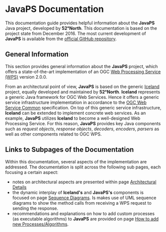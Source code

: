 JavaPS Documentation
====================

This documentation guide provides helpful information about the **JavaPS** Java project, developed by **52°North**. This documentation is based on the project state from December 2016. The most current development of **JavaPS** is available from the [official GitHub repository](https://github.com/52North/javaps).

General Information
-------------------

This section provides general information about the **JavaPS** project, which offers a state-of-the-art implementation of an OGC [Web Processing Service (WPS)](http://www.opengeospatial.org/standards/wps) version 2.0.0.

From an architectural point of view, **JavaPS** is based on the generic [Iceland](https://github.com/52North/iceland) project, equally developed and maintained by **52°North**. **Iceland** represents a generic Java framework for OGC Web Services. Hence it offers a generic service infrastructure implementation in accordance to the [OGC Web Service Common](http://www.opengeospatial.org/standards/common) specification. On top of this generic service infrastructure, **Iceland** can be extended to implement concrete web services. As an example, **JavaPS** utilizes **Iceland** to become a well-designed Web Processing Service. For this reason, **JavaPS** provides key Java components such as *request objects*, *response objects*, *decoders*, *encoders*, *parsers* as well as other components related to OGC WPS.

Links to Subpages of the Documentation
--------------------------------------

Within this documentation, several aspects of the implementation are addressed. The documentation is split across the following sub pages, each focusing a certain aspect:

-	notes on architectural aspects are presented within page [Architectural Details](./architecture/architecture.markdown)
-	the dynamic interplay of **Iceland's** and **JavaPS's** components is focused on page [Sequence Diagrams](./sequence_diagrams/sequence_diagrams.markdown). Is makes use of UML sequence diagrams to show the method calls from receiving a WPS request to sending the response.
-	recommendations and explanations on how to add custom processes (as executable algorithms) to **JavaPS** are provided on page [How to add new Processes/Algorithms](./algorithm_definition/algorithm_definition.markdown).
